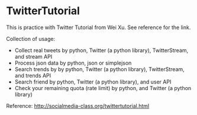 # TwitterTutorial

This is practice with Twitter Tutorial from Wei Xu. See reference for the link.

Collection of usage:
- Collect real tweets by python, Twitter (a python library), TwitterStream, and stream API
- Process json data by python, json or simplejson
- Search trends by by python, Twitter (a python library), TwitterStream, and trends API
- Search friend by python, Twitter (a python library), and user API 
- Check your remaining quota (rate limit) by python, and Twitter (a python library)

Reference: http://socialmedia-class.org/twittertutorial.html

